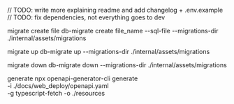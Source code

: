 // TODO: write more explaining readme and add changelog + .env.example
// TODO: fix dependencies, not everything goes to dev

migrate create file 
db-migrate create file_name --sql-file --migrations-dir ./internal/assets/migrations

migrate up
 db-migrate up --migrations-dir ./internal/assets/migrations

migrate down
 db-migrate down --migrations-dir ./internal/assets/migrations

generate
 npx openapi-generator-cli generate \
    -i ./docs/web_deploy/openapi.yaml \
    -g typescript-fetch -o ./resources